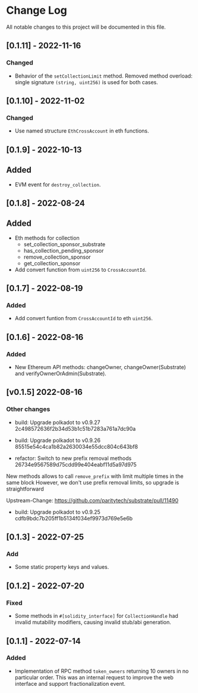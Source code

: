 # Change Log

All notable changes to this project will be documented in this file.

<!-- bureaucrate goes here -->

## [0.1.11] - 2022-11-16

### Changed

- Behavior of the `setCollectionLimit` method.
  Removed method overload: single signature `(string, uint256)`
  is used for both cases.

## [0.1.10] - 2022-11-02

### Changed

- Use named structure `EthCrossAccount` in eth functions.

## [0.1.9] - 2022-10-13

## Added

- EVM event for `destroy_collection`.

## [0.1.8] - 2022-08-24

## Added

- Eth methods for collection
  - set_collection_sponsor_substrate
  - has_collection_pending_sponsor
  - remove_collection_sponsor
  - get_collection_sponsor
- Add convert function from `uint256` to `CrossAccountId`.

## [0.1.7] - 2022-08-19

### Added

- Add convert funtion from `CrossAccountId` to eth `uint256`.

## [0.1.6] - 2022-08-16

### Added

- New Ethereum API methods: changeOwner, changeOwner(Substrate) and verifyOwnerOrAdmin(Substrate).

## [v0.1.5] 2022-08-16

### Other changes

- build: Upgrade polkadot to v0.9.27 2c498572636f2b34d53b1c51b7283a761a7dc90a

- build: Upgrade polkadot to v0.9.26 85515e54c4ca1b82a2630034e55dcc804c643bf8

- refactor: Switch to new prefix removal methods 26734e9567589d75cdd99e404eabf11d5a97d975

New methods allows to call `remove_prefix` with limit multiple times
in the same block
However, we don't use prefix removal limits, so upgrade is
straightforward

Upstream-Change: https://github.com/paritytech/substrate/pull/11490

- build: Upgrade polkadot to v0.9.25 cdfb9bdc7b205ff1b5134f034ef9973d769e5e6b

## [0.1.3] - 2022-07-25

### Add

- Some static property keys and values.

## [0.1.2] - 2022-07-20

### Fixed

- Some methods in `#[solidity_interface]` for `CollectionHandle` had invalid
  mutability modifiers, causing invalid stub/abi generation.

## [0.1.1] - 2022-07-14

### Added

- Implementation of RPC method `token_owners` returning 10 owners in no particular order.
  This was an internal request to improve the web interface and support fractionalization event.
